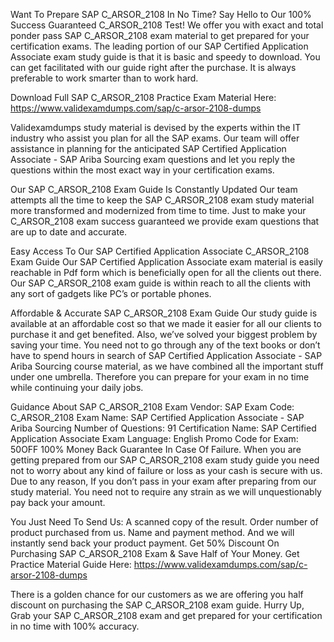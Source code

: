 Want To Prepare SAP C_ARSOR_2108 In No Time? Say Hello to Our 100% Success Guaranteed C_ARSOR_2108 Test!
We offer you with exact and total ponder pass SAP C_ARSOR_2108 exam material to get prepared for your certification exams. The leading portion of our SAP Certified Application Associate exam study guide is that it is basic and speedy to download. You can get facilitated with our guide right after the purchase. It is always preferable to work smarter than to work hard.

Download Full SAP C_ARSOR_2108 Practice Exam Material Here: https://www.validexamdumps.com/sap/c-arsor-2108-dumps


Validexamdumps study material is devised by the experts within the IT industry who assist you plan for all the SAP exams. Our team will offer assistance in planning for the anticipated SAP Certified Application Associate - SAP Ariba Sourcing exam questions and let you reply the questions within the most exact way in your certification exams.

Our SAP C_ARSOR_2108 Exam Guide Is Constantly Updated
Our team attempts all the time to keep the SAP C_ARSOR_2108 exam study material more transformed and modernized from time to time. Just to make your C_ARSOR_2108 exam success guaranteed we provide exam questions that are up to date and accurate.

Easy Access To Our SAP Certified Application Associate C_ARSOR_2108 Exam Guide
Our SAP Certified Application Associate exam material is easily reachable in Pdf form which is beneficially open for all the clients out there. Our SAP C_ARSOR_2108 exam guide is within reach to all the clients with any sort of gadgets like PC’s or portable phones.

Affordable & Accurate SAP C_ARSOR_2108 Exam Guide
Our study guide is available at an affordable cost so that we made it easier for all our clients to purchase it and get benefited. Also, we’ve solved your biggest problem by saving your time. You need not to go through any of the text books or don’t have to spend hours in search of SAP Certified Application Associate - SAP Ariba Sourcing course material, as we have combined all the important stuff under one umbrella. Therefore you can prepare for your exam in no time while continuing your daily jobs.

Guidance About SAP C_ARSOR_2108 Exam
Vendor: SAP
Exam Code: C_ARSOR_2108
Exam Name: SAP Certified Application Associate - SAP Ariba Sourcing
Number of Questions: 91
Certification Name: SAP Certified Application Associate
Exam Language: English
Promo Code for Exam: 50OFF
100% Money Back Guarantee In Case Of Failure.
When you are getting prepared from our SAP C_ARSOR_2108 exam study guide you need not to worry about any kind of failure or loss as your cash is secure with us. Due to any reason, If you don’t pass in your exam after preparing from our study material. You need not to require any strain as we will unquestionably pay back your amount.

You Just Need To Send Us:
A scanned copy of the result.
Order number of product purchased from us.
Name and payment method.
And we will instantly send back your product payment.
Get 50% Discount On Purchasing SAP C_ARSOR_2108 Exam & Save Half of Your Money.
Get Practice Material Guide Here: https://www.validexamdumps.com/sap/c-arsor-2108-dumps

There is a golden chance for our customers as we are offering you half discount on purchasing the SAP C_ARSOR_2108 exam guide. Hurry Up, Grab your SAP C_ARSOR_2108 exam and get prepared for your certification in no time with 100% accuracy.

